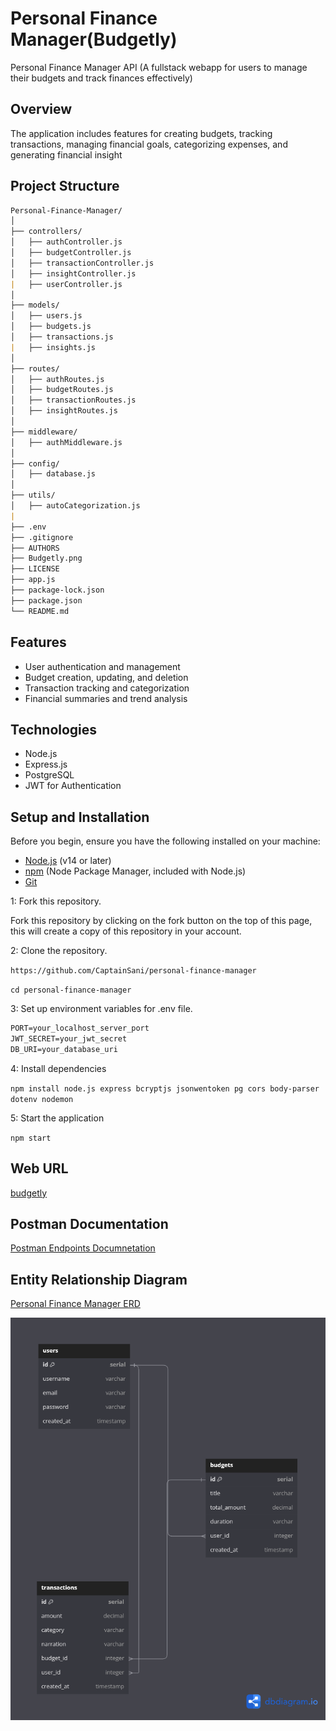 # Personal Finance Manager(Budgetly)

Personal Finance Manager API (A fullstack webapp for users to manage their budgets and track finances effectively)

## Overview

The application includes features for creating budgets, tracking transactions, managing financial goals, categorizing expenses, and generating financial insight

## Project Structure

```md
Personal-Finance-Manager/
│
├── controllers/
│   ├── authController.js
│   ├── budgetController.js
│   ├── transactionController.js
│   ├── insightController.js
|   ├── userController.js
│
├── models/
│   ├── users.js
│   ├── budgets.js
│   ├── transactions.js
|   ├── insights.js
│
├── routes/
│   ├── authRoutes.js
│   ├── budgetRoutes.js
│   ├── transactionRoutes.js
│   ├── insightRoutes.js
│
├── middleware/
│   ├── authMiddleware.js
│
├── config/
│   ├── database.js
│
├── utils/
│   ├── autoCategorization.js
|
├── .env
├── .gitignore
├── AUTHORS
├── Budgetly.png
├── LICENSE
├── app.js
├── package-lock.json
├── package.json
└── README.md
```

## Features

- User authentication and management
- Budget creation, updating, and deletion
- Transaction tracking and categorization
- Financial summaries and trend analysis

## Technologies

- Node.js
- Express.js
- PostgreSQL
- JWT for Authentication

## Setup and Installation

Before you begin, ensure you have the following installed on your machine:

- [Node.js](https://nodejs.org/) (v14 or later)
- [npm](https://www.npmjs.com/) (Node Package Manager, included with Node.js)
- [Git](https://git-scm.com/)

1: Fork this repository.

Fork this repository by clicking on the fork button on the top of this page, this will create a copy of this repository in your account.

2: Clone the repository.

`https://github.com/CaptainSani/personal-finance-manager`

`cd personal-finance-manager`

3: Set up environment variables for .env file.

```md
PORT=your_localhost_server_port
JWT_SECRET=your_jwt_secret
DB_URI=your_database_uri
```

4: Install dependencies

`npm install node.js express bcryptjs jsonwentoken pg cors body-parser dotenv nodemon`

5: Start the application

`npm start`

## Web URL

[budgetly](https://budgetly-psi.vercel.app/)

## Postman Documentation

[Postman Endpoints Documnetation](https://documenter.getpostman.com/view/38698911/2sAYJ1mi48)

## Entity Relationship Diagram

[Personal Finance Manager ERD](https://dbdiagram.io/d/Budgetly-Personal-Finance-Manager-676f2b225406798ef7caaf45)

![Personal Finance Manager ERD](https://github.com/CaptainSani/personal-finance-manager/blob/main/Budgetly.png?raw=true)
